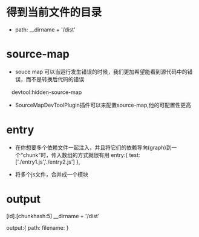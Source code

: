 # 得到当前文件的目录

- path: __dirname + '/dist'

# source-map

- souce map 可以当运行发生错误的时候，我们更加希望能看到源代码中的错误，而不是转换后代码的错误

　devtool:hidden-source-map

- SourceMapDevToolPlugin插件可以来配置source-map,他的可配置性更高

# entry
- 在你想要多个依赖文件一起注入，并且将它们的依赖导向(graph)到一个“chunk”时，传入数组的方式就很有用
    entry:{
        test:['./entry1.js','./entry2.js']
    },

- 将多个js文件，合并成一个模块

# output
[id].[chunkhash:5]
__dirname + '/dist'

 output:{
    path:
    filename:
 }
